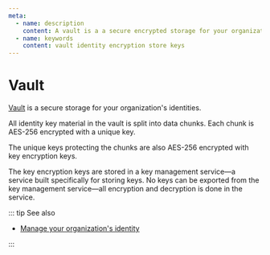```yaml
---
meta:
  - name: description
    content: A vault is a a secure encrypted storage for your organization's identities on the Chainstack managed blockchain services platform.
  - name: keywords
    content: vault identity encryption store keys
---
```


# Vault

[Vault](https://console.chainstack.com/vault) is a secure storage for your organization's identities.

All identity key material in the vault is split into data chunks. Each chunk is AES-256 encrypted with a unique key.

The unique keys protecting the chunks are also AES-256 encrypted with key encryption keys.

The key encryption keys are stored in a key management service—a service built specifically for storing keys. No keys can be exported from the key management service—all encryption and decryption is done in the service.

::: tip See also

* [Manage your organization's identity](/platform/manage-your-organization-identity)

:::
